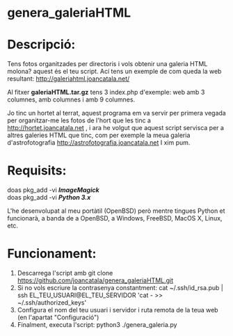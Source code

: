 genera_galeriaHTML
==========================

Descripció:
==========================
Tens fotos organitzades per directoris i vols obtenir una galeria HTML molona? aquest és el teu script. Ací tens un exemple de com queda la web resultant: http://galeriahtml.joancatala.net/

Al fitxer **galeriaHTML.tar.gz** tens 3 index.php d'exemple: web amb 3 columnes, amb columnes i amb 9 columnes.

Jo tinc un hortet al terrat, aquest programa em va servir per primera vegada per organitzar-me les fotos de l'hort
que les tinc a http://hortet.joancatala.net , i ara he volgut que aquest script servisca per a altres
galeries HTML que tinc, com per exemple la meua galeria d'astrofotografia http://astrofotografia.joancatala.net
I xim pum.

Requisits:
==========================
doas pkg_add -vi ***ImageMagick***  
doas pkg_add -vi ***Python 3.x***

L'he desenvolupat al meu portàtil (OpenBSD) però mentre tingues Python et funcionarà, a banda de a OpenBSD, a 
Windows, FreeBSD, MacOS X, Linux, etc. 

Funcionament:
==========================
1. Descarrega l'script amb git clone https://github.com/joancatala/genera_galeriaHTML.git   
2. Si no vols escriure la contrasenya constantment: cat ~/.ssh/id_rsa.pub | ssh EL_TEU_USUARI@EL_TEU_SERVIDOR 'cat - >> ~/.ssh/authorized_keys'  
3. Configura el nom del teu usuari i servidor i ruta remota de la teua web (en l'apartat "Configuració")
4. Finalment, executa l'script: python3 ./genera_galeria.py  
